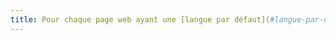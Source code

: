 ```yaml
---
title: Pour chaque page web ayant une [langue par défaut](#langue-par-defaut), le [code de langue](#code-de-langue) est-il pertinent ?
---
```

